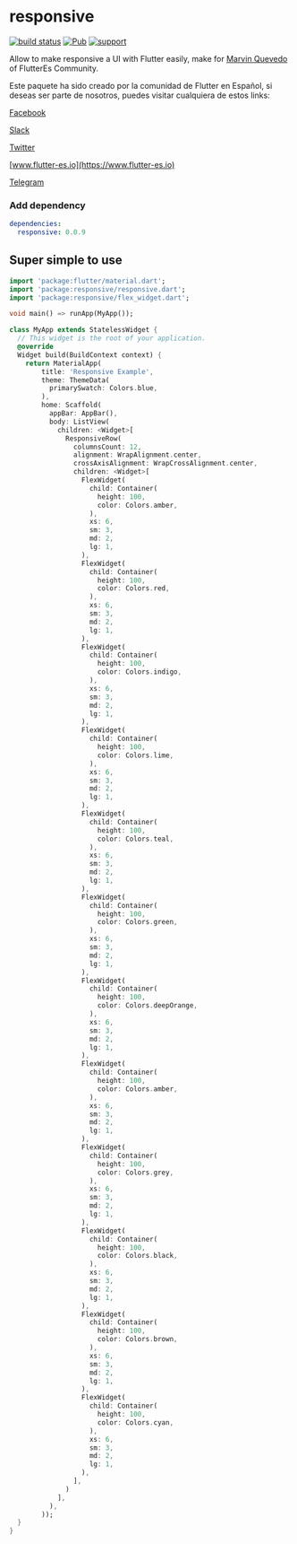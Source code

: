 
# responsive

[![build status](https://img.shields.io/travis/flutterchina/responsive/vm.svg?style=flat-square)](https://travis-ci.org/flutterchina/dio)
[![Pub](https://img.shields.io/pub/v/responsive.svg?style=flat-square)](https://pub.dartlang.org/packages/responsive)
[![support](https://img.shields.io/badge/platform-flutter%7Cdart%20vm-ff69b4.svg?style=flat-square)](https://github.com/flutter-es/responsive)

Allow to make responsive a UI with Flutter easily, make for [Marvin Quevedo](https://www.gcoding.academy/pages/quienes-somos) of FlutterEs Community.

Este paquete ha sido creado por la comunidad de Flutter en Español, si deseas ser parte de nosotros, puedes visitar cualquiera de estos links:

[Facebook](https://www.facebook.com/groups/flutter.dart.spanish/)

[Slack](https://bit.ly/FlutterDevsEnEspanol)

[Twitter](https://twitter.com/esflutter)

[www.flutter-es.io](https://www.flutter-es.io)

[Telegram](https://t.me/flutter_dart_spanish)

### Add dependency

```yaml
dependencies:
  responsive: 0.0.9
```

## Super simple to use

```dart
import 'package:flutter/material.dart';
import 'package:responsive/responsive.dart';
import 'package:responsive/flex_widget.dart';

void main() => runApp(MyApp());

class MyApp extends StatelessWidget {
  // This widget is the root of your application.
  @override
  Widget build(BuildContext context) {
    return MaterialApp(
        title: 'Responsive Example',
        theme: ThemeData(
          primarySwatch: Colors.blue,
        ),
        home: Scaffold(
          appBar: AppBar(),
          body: ListView(
            children: <Widget>[
              ResponsiveRow(
                columnsCount: 12,
                alignment: WrapAlignment.center,
                crossAxisAlignment: WrapCrossAlignment.center,
                children: <Widget>[
                  FlexWidget(
                    child: Container(
                      height: 100,
                      color: Colors.amber,
                    ),
                    xs: 6,
                    sm: 3,
                    md: 2,
                    lg: 1,
                  ),
                  FlexWidget(
                    child: Container(
                      height: 100,
                      color: Colors.red,
                    ),
                    xs: 6,
                    sm: 3,
                    md: 2,
                    lg: 1,
                  ),
                  FlexWidget(
                    child: Container(
                      height: 100,
                      color: Colors.indigo,
                    ),
                    xs: 6,
                    sm: 3,
                    md: 2,
                    lg: 1,
                  ),
                  FlexWidget(
                    child: Container(
                      height: 100,
                      color: Colors.lime,
                    ),
                    xs: 6,
                    sm: 3,
                    md: 2,
                    lg: 1,
                  ),
                  FlexWidget(
                    child: Container(
                      height: 100,
                      color: Colors.teal,
                    ),
                    xs: 6,
                    sm: 3,
                    md: 2,
                    lg: 1,
                  ),
                  FlexWidget(
                    child: Container(
                      height: 100,
                      color: Colors.green,
                    ),
                    xs: 6,
                    sm: 3,
                    md: 2,
                    lg: 1,
                  ),
                  FlexWidget(
                    child: Container(
                      height: 100,
                      color: Colors.deepOrange,
                    ),
                    xs: 6,
                    sm: 3,
                    md: 2,
                    lg: 1,
                  ),
                  FlexWidget(
                    child: Container(
                      height: 100,
                      color: Colors.amber,
                    ),
                    xs: 6,
                    sm: 3,
                    md: 2,
                    lg: 1,
                  ),
                  FlexWidget(
                    child: Container(
                      height: 100,
                      color: Colors.grey,
                    ),
                    xs: 6,
                    sm: 3,
                    md: 2,
                    lg: 1,
                  ),
                  FlexWidget(
                    child: Container(
                      height: 100,
                      color: Colors.black,
                    ),
                    xs: 6,
                    sm: 3,
                    md: 2,
                    lg: 1,
                  ),
                  FlexWidget(
                    child: Container(
                      height: 100,
                      color: Colors.brown,
                    ),
                    xs: 6,
                    sm: 3,
                    md: 2,
                    lg: 1,
                  ),
                  FlexWidget(
                    child: Container(
                      height: 100,
                      color: Colors.cyan,
                    ),
                    xs: 6,
                    sm: 3,
                    md: 2,
                    lg: 1,
                  ),
                ],
              )
            ],
          ),
        ));
  }
}

```